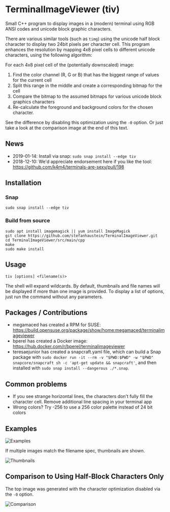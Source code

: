 # TerminalImageViewer (tiv)

Small C++ program to display images in a (modern) terminal using RGB ANSI codes and unicode block graphic characters.

There are various similar tools (such as `timg`) using the unicode half block character to display two 24bit pixels per character cell. This program enhances the resolution by mapping 4x8 pixel cells to different unicode characters, using the following algorithm:

For each 4x8 pixel cell of the (potentially downscaled) image:

1. Find the color channel (R, G or B) that has the biggest range of values for the current cell
2. Split this range in the middle and create a corresponding bitmap for the cell
4. Compare the bitmap to the assumed bitmaps for various unicode block graphics characters
5. Re-calculate the foreground and background colors for the chosen character.

See the difference by disabling this optimization using the `-0` option. Or just take a look at the comparison image at the end of this text.

## News

- 2019-01-14: Install via snap: `sudo snap install --edge tiv`
- 2018-12-10: We'd appreciate endorsement here if you like the tool: https://github.com/k4m4/terminals-are-sexy/pull/198

## Installation

### Snap

    sudo snap install --edge tiv

### Build from source

    sudo apt install imagemagick || yum install ImageMagick
    git clone https://github.com/stefanhaustein/TerminalImageViewer.git
    cd TerminalImageViewer/src/main/cpp
    make
    sudo make install

## Usage

    tiv [options] <filename(s)>

The shell will expand wildcards. By default, thumbnails and file names will be displayed if more than one image is provided. To display a list of options, just run the command without any parameters. 

## Packages / Contributions

 - megamaced has created a RPM for SUSE:
   https://build.opensuse.org/package/show/home:megamaced/terminalimageviewer
 - bperel has created a Docker image:
   https://hub.docker.com/r/bperel/terminalimageviewer
 - teresaejunior has created a snapcraft.yaml file, which can build a Snap package with `sudo docker run -it --rm -v "$PWD:$PWD" -w "$PWD" snapcore/snapcraft sh -c 'apt-get update && snapcraft'`, and then installed with `sudo snap install --dangerous ./*.snap`.

## Common problems

 - If you see strange horizontal lines, the characters don't fully fill the character cell. Remove additional line spacing in your terminal app
 - Wrong colors? Try -256 to use a 256 color palette instead of 24 bit colors
 
## Examples

![Examples](https://i.imgur.com/8UyGjg8.png)

If multiple images match the filename spec, thumbnails are shown.

![Thumbnails](https://i.imgur.com/PTYgSqz.png)

## Comparison to Using Half-Block Characters Only

The top image was generated with the character optimization disabled via the `-0` option.

![Comparison](https://i.imgur.com/OzdCeh6.png)
